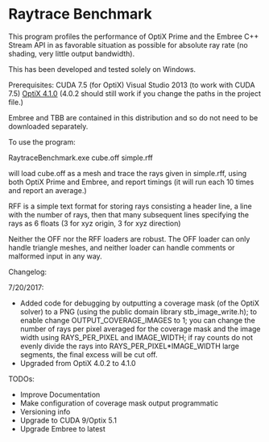 # Raytrace Benchmark

This program profiles the performance of OptiX Prime and the Embree C++ Stream API in as favorable situation as possible for absolute ray rate (no shading, very little output bandwidth).

This has been developed and tested solely on Windows.

Prerequisites:
CUDA 7.5 (for OptiX)
Visual Studio 2013 (to work with CUDA 7.5)
[OptiX 4.1.0](https://developer.nvidia.com/designworks/optix/download) (4.0.2 should still work if you change the paths in the project file.)

Embree and TBB are contained in this distribution and so do not need to be downloaded separately.

To use the program:

RaytraceBenchmark.exe cube.off simple.rff

will load cube.off as a mesh and trace the rays given in simple.rff, using both OptiX Prime and Embree, and report timings (it will run each 10 times and report an average.)

RFF is a simple text format for storing rays consisting a header line, a line with the number of rays, then that many subsequent lines specifying the rays as 6 floats (3 for xyz origin, 3 for xyz direction)

Neither the OFF nor the RFF loaders are robust. The OFF loader can only handle triangle meshes, and neither loader can handle comments or malformed input in any way.

Changelog:

7/20/2017:
- Added code for debugging by outputting a coverage mask (of the OptiX solver) to a PNG (using the public domain library stb_image_write.h); to enable change OUTPUT_COVERAGE_IMAGES to 1; you can change the number of rays per pixel averaged for the coverage mask and the image width using RAYS_PER_PIXEL and IMAGE_WIDTH; if ray counts do not evenly divide the rays into RAYS_PER_PIXEL*IMAGE_WIDTH large segments, the final excess will be cut off.
- Upgraded from OptiX 4.0.2 to 4.1.0

TODOs:
- Improve Documentation
- Make configuration of coverage mask output programmatic
- Versioning info
- Upgrade to CUDA 9/Optix 5.1
- Upgrade Embree to latest
